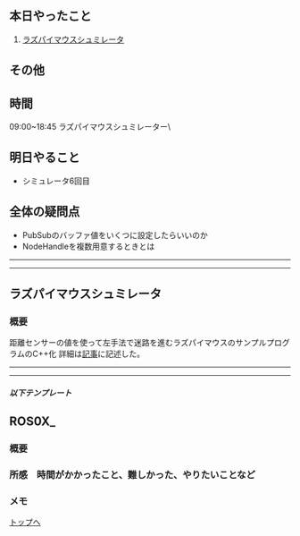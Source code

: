 ## 本日やったこと
1. [ラズパイマウスシュミレータ](#ラズパイマウスシュミレータ)

## その他

## 時間
09:00~18:45 ラズパイマウスシュミレーター\

## 明日やること
* シミュレータ6回目

## 全体の疑問点
* PubSubのバッファ値をいくつに設定したらいいのか
* NodeHandleを複数用意するときとは

---
---

## ラズパイマウスシュミレータ
### 概要
距離センサーの値を使って左手法で迷路を進むラズパイマウスのサンプルプログラムのC++化
詳細は[記事](../raspimouse_tutorial/05_move_raspi_using_kyori_sensor.md)に記述した。

---
---
##### 以下テンプレート
## ROS0X_
### 概要
<!-- 何をするもの、方法と結果を３行程度 -->

### 所感　時間がかかったこと、難しかった、やりたいことなど
<!-- 
[解決/未解決/所感/疑問/参考など]
[参考][記事名](URL)
 -->
### メモ

[トップへ](#本日やったこと)

<!--
```
プログラムを書く
```
-->